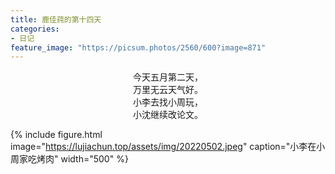 ```yaml
---
title: 鹿佳莼的第十四天
categories:
- 日记
feature_image: "https://picsum.photos/2560/600?image=871"
---
```



<center>今天五月第二天，</center>
<center>万里无云天气好。</center>
<center>小李去找小周玩，</center>
<center>小沈继续改论文。</center>


{% include figure.html image="https://lujiachun.top/assets/img/20220502.jpeg" caption="小李在小周家吃烤肉" width="500" %}